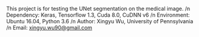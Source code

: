 This project is for testing the UNet segmentation on the medical image. /n
  Dependency: Keras, Tensorflow 1.3, Cuda 8.0, CuDNN v6 /n
  Environment: Ubuntu 16.04, Python 3.6 /n
  Author: Xingyu Wu, University of Pennsylvania /n
  Email: xingyu.wu90@gmail.com

